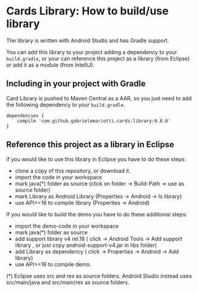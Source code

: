 # Cards Library: How to build/use library

The library is written with Android Studio and has Gradle support.

You can add this library to your project adding a dependency to your `build.gradle`, or your can reference this project as a library (from Eclipse) or add it as a module (from IntelliJ).


## Including in your project with Gradle

Card Library is pushed to Maven Central as a AAR, so you just need to add the following dependency to your `build.gradle`.

    dependencies {
        compile 'com.github.gabrielemariotti.cards:library:0.8.0'
    }


## Reference this project as a library in Eclipse

if you would like to use this library in Eclipse you have to do these steps:

- clone a copy of this repository, or download it.
- import the code in your workspace
- mark java(*) folder as source (click on folder -> Build-Path -> use as source folder)
- mark Library as Android Library (Properties -> Android -> Is library)
- use API>=16 to compile library (Properties -> Android)


If you would like to build the demo you have to do these additional steps:

- import the demo-code in your workspace
- mark java(*) folder as source
- add support library v4 rel.18 ( click -> Android Tools -> Add support library , or just copy android-support-v4.jar in libs folder)
- add Library as dependency ( click -> Properties -> Android -> Add library)
- use API>=16 to compile demo.


(*) Eclipse uses src and res as source folders.
Android Studio instead uses src/main/java and src/main/res as source folders.

